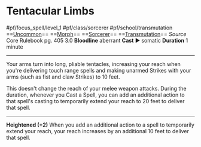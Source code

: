 # Tentacular Limbs
#pf/focus_spell/level_1 #pf/class/sorcerer #pf/school/transmutation 
==[Uncommon](../../../Traits/Uncommon.md)== ==[Morph](../../../Traits/Morph.md)== ==[Sorcerer](../../../Traits/Sorcerer.md)== ==[Transmutation](../../../Traits/Transmutation.md)==
*Source* Core Rulebook pg. 405 3.0
**Bloodline** aberrant
**Cast** ► somatic
**Duration** 1 minute

---
Your arms turn into long, pliable tentacles, increasing your reach when you're delivering touch range spells and making unarmed Strikes with your arms (such as fist and claw Strikes) to 10 feet. 

This doesn't change the reach of your melee weapon attacks. During the duration, whenever you Cast a Spell, you can add an additional action to that spell's casting to temporarily extend your reach to 20 feet to deliver that spell.

<hr>

**Heightened (+2)** When you add an additional action to a spell to temporarily extend your reach, your reach increases by an additional 10 feet to deliver that spell.